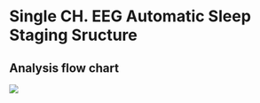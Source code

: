 # Single CH. EEG Automatic Sleep Staging Sructure
## Analysis flow chart
![](/Image/Flow-chart.jpg)  

